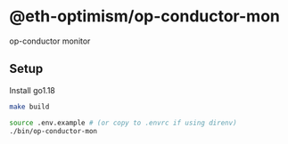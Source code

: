 # @eth-optimism/op-conductor-mon

op-conductor monitor

## Setup

Install go1.18

```bash
make build

source .env.example # (or copy to .envrc if using direnv)
./bin/op-conductor-mon
```

